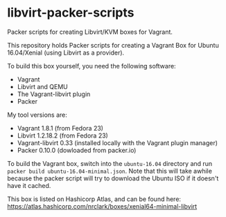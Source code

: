 # libvirt-packer-scripts
Packer scripts for creating Libvirt/KVM boxes for Vagrant.

This repository holds Packer scripts for creating a Vagrant Box for
Ubuntu 16.04/Xenial (using Libvirt as a provider).

To build this box yourself, you need the following software:
- Vagrant
- Libvirt and QEMU
- The Vagrant-libvirt plugin
- Packer

My tool versions are:
- Vagrant 1.8.1 (from Fedora 23)
- Libvirt 1.2.18.2 (from Fedora 23)
- Vagrant-libvirt 0.33 (installed locally with the Vagrant plugin manager)
- Packer 0.10.0 (dowloaded from packer.io)

To build the Vagrant box, switch into the `ubuntu-16.04` directory and run 
`packer build ubuntu-16.04-minimal.json`. Note that this will take awhile because
the packer script will try to download the Ubuntu ISO if it doesn't have it cached.

This box is listed on Hashicorp Atlas, and can be found here:  
https://atlas.hashicorp.com/nrclark/boxes/xenial64-minimal-libvirt


